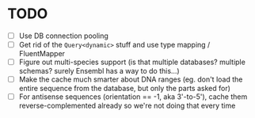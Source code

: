 # TODO

- [ ] Use DB connection pooling
- [ ] Get rid of the `Query<dynamic>` stuff and use type mapping / FluentMapper
- [ ] Figure out multi-species support (is that multiple databases? multiple schemas? surely Ensembl has a way to do this...)
- [ ] Make the cache much smarter about DNA ranges (eg. don't load the entire sequence from the database, but only the parts asked for)
- [ ] For antisense sequences (orientation == -1, aka 3'-to-5'), cache them reverse-complemented already so we're not doing that every time
